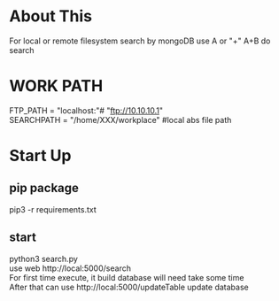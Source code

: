 
#   About This   
For local or remote filesystem search by mongoDB
use A or "+"  A+B  do search 


#   WORK PATH
FTP_PATH = "localhost:"# "ftp://10.10.10.1"     
SEARCHPATH = "/home/XXX/workplace" #local abs file path

#   Start Up

## pip package
pip3 -r requirements.txt
##  start
python3 search.py   
use web http://local:5000/search    
For first time execute, it build database will need take some time   
After that can use http://local:5000/updateTable update database    

